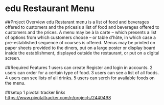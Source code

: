 # edu Restaurant Menu


##Project Overview edu
Restarant menu is a list of food and beverages offered to customers and the pricesis a list of food and beverages offered to customers and the prices. A menu may be à la carte – which presents a list of options from which customers choose – or table d'hôte, in which case a pre-established sequence of courses is offered. Menus may be printed on paper sheets provided to the diners, put on a large poster or display board inside the establishment, displayed outside the restaurant, or put on a digital screen.


##Required Features
1 users can create Register and login in accounts.
2 users can order for a certain type of food.
3 users can see a list of all foods.
4 users can see lists of all drinks.
5 users can serch for available foods on the menu.


##setup
1 pivotal tracker links
https://www.pivotaltracker.com/n/projects/2440498


